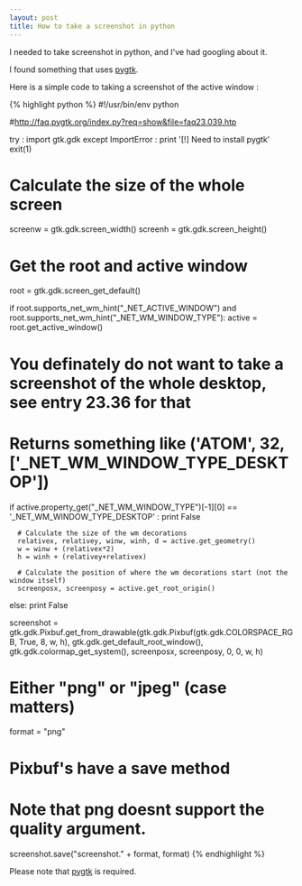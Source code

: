 ```yaml
---
layout: post
title: How to take a screenshot in python
---
```


I needed to take screenshot in python, and I've had googling about it.

I found something that uses [pygtk](http://www.pygtk.org).

Here is a simple code to taking a screenshot of the active window :

{% highlight python %}
#!/usr/bin/env python

#http://faq.pygtk.org/index.py?req=show&file=faq23.039.htp


try :
    import gtk.gdk
except ImportError :
       print '[!] Need to install pygtk'
       exit(1)

# Calculate the size of the whole screen
screenw = gtk.gdk.screen_width()
screenh = gtk.gdk.screen_height()

# Get the root and active window
root = gtk.gdk.screen_get_default()

if root.supports_net_wm_hint("_NET_ACTIVE_WINDOW") and root.supports_net_wm_hint("_NET_WM_WINDOW_TYPE"):
   active = root.get_active_window()
   # You definately do not want to take a screenshot of the whole desktop, see entry 23.36 for that
   # Returns something like ('ATOM', 32, ['_NET_WM_WINDOW_TYPE_DESKTOP'])
   if active.property_get("_NET_WM_WINDOW_TYPE")[-1][0] == '_NET_WM_WINDOW_TYPE_DESKTOP' :
      print False

      # Calculate the size of the wm decorations
      relativex, relativey, winw, winh, d = active.get_geometry() 
      w = winw + (relativex*2)
      h = winh + (relativey+relativex)

      # Calculate the position of where the wm decorations start (not the window itself)
      screenposx, screenposy = active.get_root_origin()
else:
	print False

screenshot = gtk.gdk.Pixbuf.get_from_drawable(gtk.gdk.Pixbuf(gtk.gdk.COLORSPACE_RGB, True, 8, w, h),
	   gtk.gdk.get_default_root_window(),
	   gtk.gdk.colormap_get_system(),
	   screenposx, screenposy, 0, 0, w, h)

# Either "png" or "jpeg" (case matters)
format = "png"

# Pixbuf's have a save method 
# Note that png doesnt support the quality argument. 
screenshot.save("screenshot." + format, format)
{% endhighlight %}

Please note that [pygtk](http://www.pygtk.org) is required.